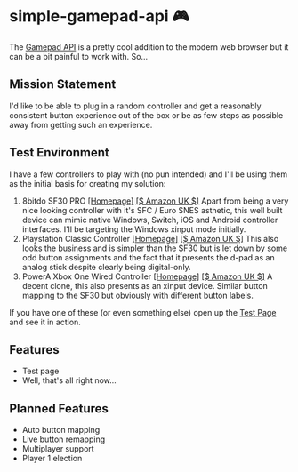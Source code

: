 # simple-gamepad-api :video_game:
The [Gamepad API](https://developer.mozilla.org/en-US/docs/Web/API/Gamepad_API) is a pretty cool addition to the modern web browser but it can be a bit painful to work with. So...

## Mission Statement

I'd like to be able to plug in a random controller and get a reasonably consistent button experience out of the box or be as few steps as possible away from getting such an experience. 

## Test Environment

I have a few controllers to play with (no pun intended) and I'll be using them as the initial basis for creating my solution:

1. 8bitdo SF30 PRO [[Homepage]](https://www.8bitdo.com/) [[$ Amazon UK $]](https://www.amazon.co.uk/gp/product/B07CQKTWD8/ref=as_li_tl?ie=UTF8&camp=1634&creative=6738&creativeASIN=B07CQKTWD8&linkCode=as2&tag=eoghan-21&linkId=43b9eeaad14df14e99154465dfcb4192)
       Apart from being a very nice looking controller with it's SFC / Euro SNES asthetic, this well built device can mimic native Windows, Switch, iOS and Android controller interfaces. I'll be targeting the Windows xinput mode initially.
2. Playstation Classic Controller [[Homepage]](https://www.playstation.com/en-us/explore/playstation-classic/) [[$ Amazon UK $]](https://www.amazon.co.uk/gp/product/B071G84NHX/ref=as_li_tl?ie=UTF8&camp=1634&creative=6738&creativeASIN=B071G84NHX&linkCode=as2&tag=eoghan-21&linkId=4419d38fc8532a1e676e8f6f1041b47a)
       This also looks the business and is simpler than the SF30 but is let down by some odd button assignments and the fact that it presents the d-pad as an analog stick despite clearly being digital-only.
3. PowerA Xbox One Wired Controller [[Homepage]](https://www.powera.com/enhanced-wired-controllers-xbox-one/) [[$ Amazon UK $]](https://www.amazon.co.uk/gp/product/B07GKC1W3Q/ref=as_li_tl?ie=UTF8&camp=1634&creative=6738&creativeASIN=B07GKC1W3Q&linkCode=as2&tag=eoghan-21&linkId=c5ed3d3d5d814e9860ba0398ac54306e)
       A decent clone, this also presents as an xinput device. Similar button mapping to the SF30 but obviously with different button labels.

If you have one of these (or even something else) open up the [Test Page](http://htmlpreview.github.io/?https://github.com/eoghanc/weekend.js/blob/master/simple-gamepad-api/test.html) and see it in action.

## Features

- Test page
- Well, that's all right now...

## Planned Features

- Auto button mapping
- Live button remapping
- Multiplayer support
- Player 1 election